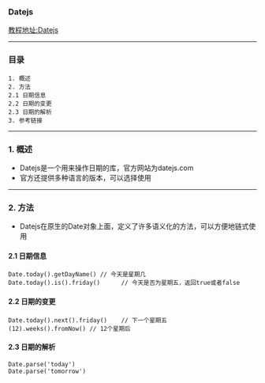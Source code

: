 ### Datejs
[教程地址:Datejs](http://javascript.ruanyifeng.com/library/datejs.html)

---
### 目录
```
1. 概述
2. 方法
2.1 日期信息
2.2 日期的变更
2.3 日期的解析
3. 参考链接
```

---
### 1. 概述
- Datejs是一个用来操作日期的库，官方网站为datejs.com
- 官方还提供多种语言的版本，可以选择使用

---
### 2. 方法
- Datejs在原生的Date对象上面，定义了许多语义化的方法，可以方便地链式使用

#### 2.1 日期信息
```
Date.today().getDayName() // 今天是星期几
Date.today().is().friday()      // 今天是否为星期五，返回true或者false
```

#### 2.2 日期的变更
```
Date.today().next().friday()    // 下一个星期五
(12).weeks().fromNow() // 12个星期后
```

#### 2.3 日期的解析
```
Date.parse('today')
Date.parse('tomorrow')
```
